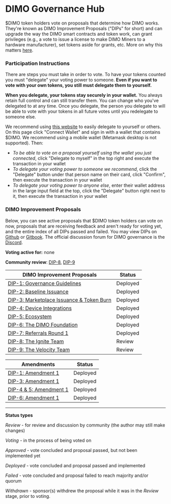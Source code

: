 # DIMO Governance Hub

$DIMO token holders vote on proposals that determine how DIMO works. They're known as DIMO Improvement Proposals ("DIPs" for short) and can upgrade the way the DIMO smart contracts and token work, can grant privileges (e.g., a vote to issue a license to make DIMO Miners to a hardware manufacturer), set tokens aside for grants, etc. More on why this matters [here](https://docs.dimo.zone/overview/dimotoken/user-ownership).

### **Participation Instructions**

There are steps you must take in order to vote. To have your tokens counted you must "delegate" your voting power to someone. **Even if you want to vote with your own tokens, you still must delegate them to yourself.**

**When you delegate, your tokens stay securely in your wallet.** You always retain full control and can still transfer them. You can change who you've delegated to at any time. Once you delegate, the person you delegate to will be able to vote with your tokens in all future votes until you redelegate to someone else.

We recommend using [this website](https://delegate.dimo.zone/) to easily delegate to yourself or others. On this page click "Connect Wallet" and sign in with a wallet that contains $DIMO. We recommend using a mobile wallet (Metamask desktop is not supported). Then:

* _To be able to vote on a proposal yourself using the wallet you just connected_, click "Delegate to myself" in the top right and execute the transaction in your wallet
* _To delegate your voting power to someone we recommend_, click the "Delegate" button under that person name on their card, click "Confirm", then execute the transaction in your wallet
* _To delegate your voting power to anyone else_, enter their wallet address in the large input field at the top, click the "Delegate" button right next to it, then execute the transaction in your wallet

### DIMO Improvement Proposals

Below, you can see active proposals that $DIMO token holders can vote on now, proposals that are receiving feedback and aren't ready for voting yet, and the entire index of all DIPs passed and failed. You may view DIPs on [Github](https://github.com/DIMO-Network/DIP) or [Gitbook](https://docs.dimo.zone/dips). The official discussion forum for DIMO governance is the [Discord](https://chat.dimo.zone).

**Voting active for:** none

**Community review**: [DIP-8](dip8.md), [DIP-9](dip9.md)

| DIMO Improvement Proposals                          | Status   |
| --------------------------------------------------- | -------- |
| [DIP-1: Governance Guidelines](dip1.md)             | Deployed |
| [DIP-2: Baseline Issuance](dip2.md)                 | Deployed |
| [DIP-3: Marketplace Issuance & Token Burn](dip3.md) | Deployed |
| [DIP-4: Device Integrations](dip4.md)               | Deployed |
| [DIP-5: Ecosystem](dip5.md)                         | Deployed |
| [DIP-6: The DIMO Foundation](amendments/dip6a1.md)  | Deployed |
| [DIP-7: Referrals Round 1](dip7.md)                 | Deployed |
| [DIP-8: The Ignite Team](dip8.md)                   | Review   |
| [DIP-9: The Velocity Team](dip9.md)                 | Review   |



| Amendments                                           | Status   |
| ---------------------------------------------------- | -------- |
| [DIP-1: Amendment 1](amendments/dip1a1.md)           | Deployed |
| [DIP-3: Amendment 1](amendments/dip3a1.md)           | Deployed |
| [DIP-4 & 5: Amendment 1](amendments/dip4-and-5a1.md) | Deployed |
| [DIP-6: Amendment 1](amendments/dip6a1.md)           | Deployed |

***

**Status types**

_Review_ - for review and discussion by community (the author may still make changes)

_Voting_ - in the process of being voted on

_Approved_ - vote concluded and proposal passed, but not been implemented yet

_Deployed -_ vote concluded and proposal passed and implemented

_Failed_ - vote concluded and proposal failed to reach majority and/or quorum

_Withdrawn_ - sponsor(s) withdrew the proposal while it was in the _Review_ stage, prior to voting.
